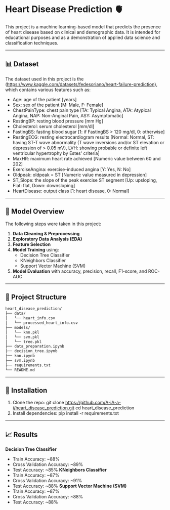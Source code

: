 # Heart Disease Prediction 🫀

This project is a machine learning-based model that predicts the presence of heart disease based on clinical and demographic data. It is intended for educational purposes and as a demonstration of applied data science and classification techniques.

---

## 📊 Dataset

The dataset used in this project is the (https://www.kaggle.com/datasets/fedesoriano/heart-failure-prediction), which contains various features such as:

- Age: age of the patient [years]
- Sex: sex of the patient [M: Male, F: Female]
- ChestPainType: chest pain type [TA: Typical Angina, ATA: Atypical Angina, NAP: Non-Anginal Pain, ASY: Asymptomatic]
- RestingBP: resting blood pressure [mm Hg]
- Cholesterol: serum cholesterol [mm/dl]
- FastingBS: fasting blood sugar [1: if FastingBS > 120 mg/dl, 0: otherwise]
- RestingECG: resting electrocardiogram results [Normal: Normal, ST: having ST-T wave abnormality (T wave inversions and/or ST elevation or depression of > 0.05 mV), LVH: showing probable or definite left ventricular hypertrophy by Estes' criteria]
- MaxHR: maximum heart rate achieved [Numeric value between 60 and 202]
- ExerciseAngina: exercise-induced angina [Y: Yes, N: No]
- Oldpeak: oldpeak = ST [Numeric value measured in depression]
- ST_Slope: the slope of the peak exercise ST segment [Up: upsloping, Flat: flat, Down: downsloping]
- HeartDisease: output class [1: heart disease, 0: Normal]

---

## 🧠 Model Overview

The following steps were taken in this project:

1. **Data Cleaning & Preprocessing**
2. **Exploratory Data Analysis (EDA)**
3. **Feature Selection**
4. **Model Training** using:
   - Decision Tree Classifier
   - KNeighbors Classifier
   - Support Vector Machine (SVM)
5. **Model Evaluation** with accuracy, precision, recall, F1-score, and ROC-AUC

---

## 📁 Project Structure

```bash
heart_disease_prediction/
├── data/
│   └── heart_info.csv
│   └── processed_heart_info.csv
├── models/
│   └── knn.pkl
│   └── svm.pkl
│   └── tree.pkl
├── data_preparation.ipynb
├── decision_tree.ipynb
├── knn.ipynb
├── svm.ipynb
├── requirements.txt
└── README.md
```

---

## 🔧 Installation

1. Clone the repo:
    git clone https://github.com/A-iA-a-i/heart_disease_prediction.git cd heart_disease_prediction
2. Install dependencies:
    pip install -r requirements.txt

---

## 📈 Results

**Decision Tree Classifier**
- Train Accuracy: ~88%
- Cross Validation Accuracy: ~89%
- Test Accuracy: ~85%
**KNeighbors Classifier**
- Train Accuracy: ~87%
- Cross Validation Accuracy: ~91%
- Test Accuracy: ~88%
**Support Vector Machine (SVM)**
- Train Accuracy: ~87%
- Cross Validation Accuracy: ~88%
- Test Accuracy: ~88%